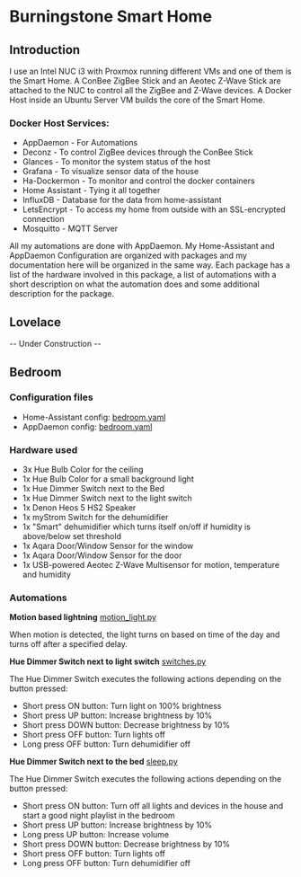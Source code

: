 # Burningstone Smart Home

## Introduction

I use an Intel NUC i3 with Proxmox running different VMs and one of them is the Smart Home.
A ConBee ZigBee Stick and an Aeotec Z-Wave Stick are attached to the NUC to control all
the ZigBee and Z-Wave devices.
A Docker Host inside an Ubuntu Server VM builds the core of the Smart Home.

### Docker Host Services: 

* AppDaemon - For Automations
* Deconz - To control ZigBee devices through the ConBee Stick
* Glances - To monitor the system status of the host
* Grafana - To visualize sensor data of the house
* Ha-Dockermon - To monitor and control the docker containers
* Home Assistant - Tying it all together
* InfluxDB - Database for the data from home-assistant
* LetsEncrypt - To access my home from outside with an SSL-encrypted connection
* Mosquitto - MQTT Server

All my automations are done with AppDaemon.
My Home-Assistant and AppDaemon Configuration are organized with packages and my documentation 
here will be organized in the same way.
Each package has a list of the hardware involved in this package, a list of automations with a 
short description on what the automation does and some additional description for the package.

## Lovelace
-- Under Construction --

## Bedroom
### Configuration files
* Home-Assistant config: [bedroom.yaml](https://github.com/Burningstone91/smart-home/blob/master/appdaemon/configuration/apps/bedroom.yaml)
* AppDaemon config: [bedroom.yaml](https://github.com/Burningstone91/smart-home/blob/master/hass/configuration/config/packages/bedroom.yaml)

### Hardware used
* 3x Hue Bulb Color for the ceiling
* 1x Hue Bulb Color for a small background light
* 1x Hue Dimmer Switch next to the Bed
* 1x Hue Dimmer Switch next to the light switch
* 1x Denon Heos 5 HS2 Speaker
* 1x myStrom Switch for the dehumidifier
* 1x "Smart" dehumidifier which turns itself on/off if humidity is above/below set threshold
* 1x Aqara Door/Window Sensor for the window
* 1x Aqara Door/Window Sensor for the door
* 1x USB-powered Aeotec Z-Wave Multisensor for motion, temperature and humidity

### Automations
**Motion based lightning** [motion_light.py](https://github.com/Burningstone91/smart-home/blob/master/appdaemon/configuration/apps/motion_light.py)

When motion is detected, the light turns on based on time of the day and turns off after a specified
delay.

**Hue Dimmer Switch next to light switch** [switches.py](https://github.com/Burningstone91/smart-home/blob/master/appdaemon/configuration/apps/switches.py)

The Hue Dimmer Switch executes the following actions depending on the button pressed:
* Short press ON button: Turn light on 100% brightness
* Short press UP button: Increase brightness by 10%
* Short press DOWN button: Decrease brightness by 10%
* Short press OFF button: Turn lights off
* Long press OFF button: Turn dehumidifier off

**Hue Dimmer Switch next to the bed** [sleep.py](https://github.com/Burningstone91/smart-home/blob/master/appdaemon/configuration/apps/sleep.py)

The Hue Dimmer Switch executes the following actions depending on the button pressed:
* Short press ON button: Turn off all lights and devices in the house and start a
                         good night playlist in the bedroom
* Short press UP button: Increase brightness by 10%
* Long press UP button: Increase volume 
* Short press DOWN button: Decrease brightness by 10%
* Short press OFF button: Turn lights off
* Long press OFF button: Turn dehumidifier off

